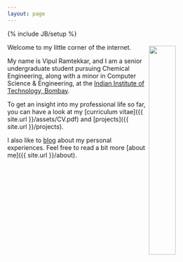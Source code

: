 ```yaml
---
layout: page
---
```

{% include JB/setup %}

<img style="float: right; width: 35%; padding: 5px;" src="https://vipulramtekkar.github.io/assets/Vipul2.jpg">

Welcome to my little corner of the internet.

My name is Vipul Ramtekkar, and I am a senior undergraduate student pursuing Chemical Engineering, along with a minor in Computer Science & Engineering, at the [Indian Institute of Technology, Bombay](http://www.iitb.ac.in/).

To get an insight into my professional life so far, you can have a look at my [curriculum vitae]({{ site.url }}/assets/CV.pdf) and [projects]({{ site.url }}/projects).

I also like to [blog]({{site.url}}/archive) about my personal experiences. Feel free to read a bit more [about me]({{ site.url }}/about). 
